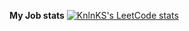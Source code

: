 <p align="center">
 
</p align="center">

<b>My Job stats</b>
[![KnlnKS's LeetCode stats](https://leetcode-stats-six.vercel.app/api?username=leabrun&theme=dark)](https://github.com/KnlnKS/leetcode-stats)
